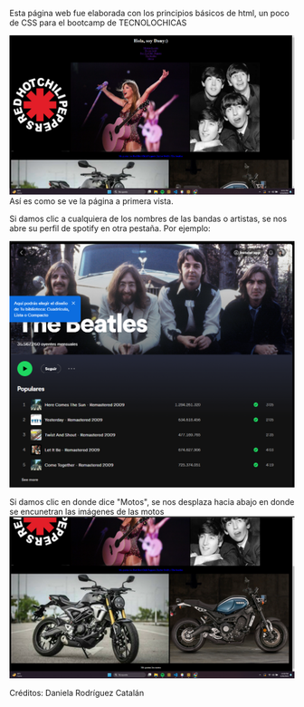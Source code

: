 Esta página web fue elaborada con los principios básicos de html, un poco de CSS para el bootcamp de TECNOLOCHICAS

![Captura](captura1.png)
Así es como se ve la página a primera vista.

Si damos clic a cualquiera de los nombres de las bandas o artistas, se nos abre su perfil de spotify en otra pestaña. Por ejemplo:

![Captura2](captura2.png)


Si damos clic en donde dice "Motos", se nos desplaza hacia abajo en donde se encunetran las imágenes de las motos
![Captura3](captura3.png)


Créditos: Daniela Rodríguez Catalán